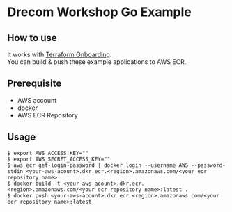 # Drecom Workshop Go Example
## How to use
It works with [Terraform Onboarding](https://git.drecom.jp/infrastructure/terraform-oss-aws).  
You can build & push these example applications to AWS ECR.

## Prerequisite
- AWS account
- docker
- AWS ECR Repository

## Usage
```
$ export AWS_ACCESS_KEY=""
$ export AWS_SECRET_ACCESS_KEY=""
$ aws ecr get-login-password | docker login --username AWS --password-stdin <your-aws-acount>.dkr.ecr.<region>.amazonaws.com/<your ecr repository name>
$ docker build -t <your-aws-acount>.dkr.ecr.<region>.amazonaws.com/<your ecr repository name>:latest . 
$ docker push <your-aws-acount>.dkr.ecr.<region>.amazonaws.com/<your ecr repository name>:latest
```